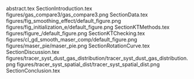 abstract.tex
SectionIntroduction.tex
figures/gas_compare3/gas_compare3.png
SectionData.tex
figures/fig_smoothing_effect/default_figure.png
figures/fig_initialization_e/default_figure.png
SectionKTMethods.tex
figures/figure_/default_figure.png
SectionKTChecking.tex
figures/cl_gd_smooth_maser_comp/default_figure.png
figures/maser_pie/maser_pie.png
SectionRotationCurve.tex
SectionDiscussion.tex
figures/tracer_syst_dust_gas_distribution/tracer_syst_dust_gas_distribution.png
figures/tracer_syst_spatial_dist/tracer_syst_spatial_dist.png
SectionConclusion.tex
